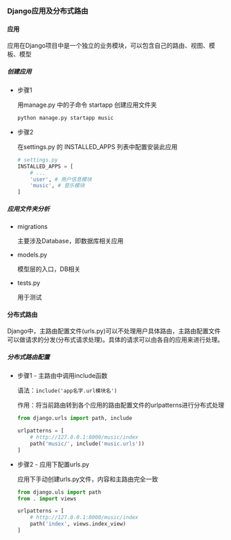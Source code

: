 ### Django应用及分布式路由

#### 应用

应用在Django项目中是一个独立的业务模块，可以包含自己的路由、视图、模板、模型

##### 创建应用

- 步骤1

  用manage.py 中的子命令 startapp 创建应用文件夹

  ```python
  python manage.py startapp music
  ```

- 步骤2

  在settings.py 的 INSTALLED_APPS 列表中配置安装此应用

  ```python
  # settings.py
  INSTALLED_APPS = [
      # ...
      'user', # 用户信息模块
      'music', # 音乐模块
  ]
  ```

##### 应用文件夹分析

- migrations

  主要涉及Database，即数据库相关应用

- models.py

  模型层的入口，DB相关

- tests.py

  用于测试

#### 分布式路由

Django中，主路由配置文件(urls.py)可以不处理用户具体路由，主路由配置文件可以做请求的分发(分布式请求处理)。具体的请求可以由各自的应用来进行处理。

##### 分布式路由配置

- 步骤1 - 主路由中调用include函数

  语法：`include('app名字.url模块名')`

  作用：将当前路由转到各个应用的路由配置文件的urlpatterns进行分布式处理

  ```python
  from django.urls import path, include
  
  urlpatterns = [
      # http://127.0.0.1:8000/music/index
      path('music/', include('music.urls'))
  ]
  ```

- 步骤2 - 应用下配置urls.py

  应用下手动创建urls.py文件，内容和主路由完全一致

  ```python
  from django.uls import path
  from . import views
  
  urlpatterns = [
      # http://127.0.0.1:8000/music/index
      path('index', views.index_view)
  ]
  ```

  
